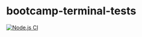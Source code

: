 # bootcamp-terminal-tests
[![Node.js CI](https://github.com/Kat-mmm/bootcamp-terminal-tests/actions/workflows/nodejs.yml/badge.svg)](https://github.com/Kat-mmm/bootcamp-terminal-tests/actions/workflows/nodejs.yml)
